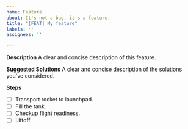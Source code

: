 ```yaml
---
name: Feature
about: It's not a bug, it's a feature.
title: "[FEAT] My feature"
labels: ''
assignees: ''

---
```


**Description**
A clear and concise description of this feature.

**Suggested Solutions**
A clear and concise description of the solutions you've considered.

**Steps**
- [ ] Transport rocket to launchpad.
- [ ] Fill the tank.
- [ ] Checkup flight readiness.
- [ ] Liftoff.
